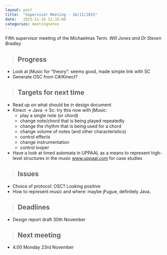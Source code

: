 ```yaml
---
layout: post
title:  "Supervisor Meeting - 16/11/2015"
date:   2015-11-16 12:35:00
categories: meetingnotes
---
```


Fifth supervisor meeting of the Michaelmas Term. _Will Jones and Dr Steven Bradley_

>Progress
>---
* Look at jMusic for “theory”: seems good, made simple link with SC
* Generate OSC from C#/Kinect? 

>Targets for next time
>---
* Read up on what should be in design document
* Kinect -> Java -> Sc: try this now with jMusic:
	- play a single note (or chord)
	- change note/chord that is being played repeatedly
	- change the rhythm that is being used for a chord
	- change volume of notes (and other characteristics)
	- control effects
	- change instrumentation
	- control looper
* Have a look at timed automata in UPPAAL as a means to represent high-level structures in the music www.uppaal.com for case studies

>Issues
>---
* Choice of protocol: OSC? Looking positive
* How to represent music and where: maybe jFugue, definitely Java.

>Deadlines
>---
* Design report draft 30th November

>Next meeting
>---
* 4.00 Monday 23rd November